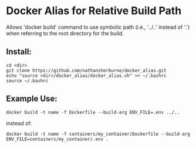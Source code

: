 Docker Alias for Relative Build Path
=======================================

Allows 'docker build' command to use symbolic path (i.e., '../..' instead of '.') when referring to the root directory for the build.

Install:
-------------
```
cd <dir>
git clone https://github.com/nathansherburne/docker_alias.git
echo "source <dir>/docker_alias/docker_alias.sh" >> ~/.bashrc
source ~/.bashrc
```

Example Use:
-------------
```
docker build -t name -f Dockerfile --build-arg ENV_FILE=.env ../..
```
instead of:
```
docker build -t name -f containers/my_container/Dockerfile --build-arg ENV_FILE=containers/my_container/.env .
```
